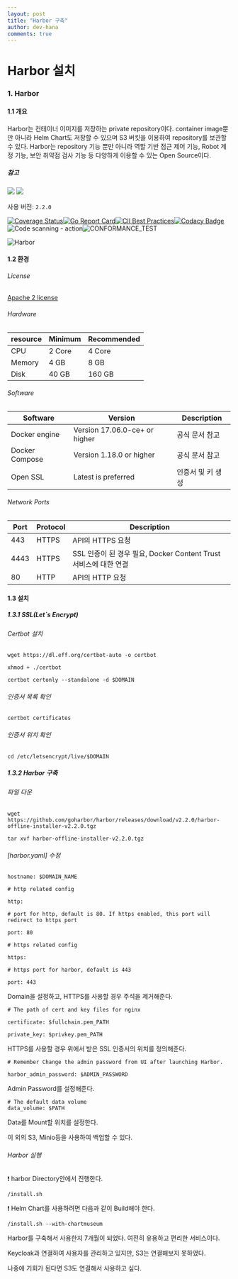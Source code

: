 ```yaml
---
layout: post
title: "Harbor 구축"
author: dev-hana
comments: true
---
```


# Harbor 설치  


### 1. Harbor  


#### 1.1 개요  

 Harbor는 컨테이너 이미지를 저장하는 private repository이다. container image뿐만 아니라 Helm Chart도 저장할 수 있으며 S3 버킷을 이용하여 repository를 보관할 수 있다. Harbor는 repository 기능 뿐만 아니라 역할 기반 접근 제어 기능, Robot 계정 기능, 보안 취약점 검사 기능 등 다양하게 이용할 수 있는 Open Source이다.



##### 참고  

[<img src="https://img.shields.io/badge/Harbor-ffffff?style=flat-square&logo=Harbor&logoColor=gray"/>](https://goharbor.io/) [<img src="https://img.shields.io/badge/Github-000000?style=flat-square&logo=github&logoColor="/>](https://github.com/goharbor/harbor)  


사용 버전: `2.2.0`  


[![Coverage Status](https://codecov.io/gh/goharbor/harbor/branch/master/graph/badge.svg)](https://codecov.io/gh/goharbor/harbor)[![Go Report Card](https://goreportcard.com/badge/github.com/goharbor/harbor)](https://goreportcard.com/report/github.com/goharbor/harbor)[![CII Best Practices](https://bestpractices.coreinfrastructure.org/projects/2095/badge)](https://bestpractices.coreinfrastructure.org/projects/2095)[![Codacy Badge](https://api.codacy.com/project/badge/Grade/c8d726c9cfd047ffaf681449d673f246)](https://www.codacy.com/app/goharbor/harbor?utm_source=github.com&amp;utm_medium=referral&amp;utm_content=goharbor/harbor&amp;utm_campaign=Badge_Grade)![Code scanning - action](https://github.com/goharbor/harbor/workflows/Code%20scanning%20-%20action/badge.svg)![CONFORMANCE_TEST](https://github.com/goharbor/harbor/workflows/CONFORMANCE_TEST/badge.svg)  


<img alt="Harbor" src="https://raw.githubusercontent.com/goharbor/website/master/docs/img/readme/harbor_logo.png">  







#### 1.2 환경  

###### License   

[Apache 2 license](https://github.com/goharbor/harbor/blob/master/LICENSE)  



###### Hardware  

| resource | Minimum | Recommended |
| -------- | ------- | ----------- |
| CPU      | 2 Core  | 4 Core      |
| Memory   | 4 GB    | 8 GB        |
| Disk     | 40 GB   | 160 GB      |



###### Software  
 
| Software       | Version                       | Description       |
| -------------- | ----------------------------- | ----------------- |
| Docker engine  | Version 17.06.0-ce+ or higher | 공식 문서 참고    |
| Docker Compose | Version 1.18.0 or higher      | 공식 문서 참고    |
| Open SSL       | Latest is preferred           | 인증서 및 키 생성 |



###### Network Ports  

| Port | Protocol | Description                                                  |
| ---- | -------- | ------------------------------------------------------------ |
| 443  | HTTPS    | API의 HTTPS 요청                                             |
| 4443 | HTTPS    | SSL 인증이 된 경우 필요, Docker Content Trust 서비스에 대한 연결 |
| 80   | HTTP     | API의 HTTP 요청                                              |





#### 1.3 설치  

  
##### 1.3.1 SSL(Let`s Encrypt)  

  
###### Certbot 설치  

`wget https://dl.eff.org/certbot-auto -o certbot`  

`xhmod + ./certbot`  

`certbot certonly --standalone -d $DOMAIN`  


  
###### 인증서 목록 확인  

`certbot certificates`  

  
   
###### 인증서 위치 확인  

`cd /etc/letsencrypt/live/$DOMAIN`
  
  
  

##### 1.3.2 Harbor 구축  
  
###### 파일 다운  

`wget https://github.com/goharbor/harbor/releases/download/v2.2.0/harbor-offline-installer-v2.2.0.tgz`

`tar xvf harbor-offline-installer-v2.2.0.tgz`


  
###### [harbor.yaml] 수정  

```
hostname: $DOMAIN_NAME

# http related config

http:

# port for http, default is 80. If https enabled, this port will redirect to https port

port: 80

# https related config

https:

# https port for harbor, default is 443

port: 443
```

Domain을 설정하고, HTTPS를 사용할 경우 주석을 제거해준다.



```
# The path of cert and key files for nginx

certificate: $fullchain.pem_PATH

private_key: $privkey.pem_PATH
```

HTTPS를 사용할 경우 위에서 받은 SSL 인증서의 위치를 정의해준다.



```
# Remember Change the admin password from UI after launching Harbor.

harbor_admin_password: $ADMIN_PASSWORD
```

Admin Password를 설정해준다. 



```
# The default data volume
data_volume: $PATH
```

Data를 Mount할 위치를 설정한다.

이 외의 S3, Minio등을 사용하여 백업할 수 있다.



###### Harbor 실행  
  
❗ harbor Directory안에서 진행한다.  

`/install.sh`  
  
  
  
❗ Helm Chart를 사용하려면 다음과 같이 Build해야 한다.  

`/install.sh --with-chartmuseum`  





Harbor를 구축해서 사용한지 7개월이 되었다. 여전히 유용하고 편리한 서비스이다.

Keycloak과 연결하여 사용자를 관리하고 있지만, S3는 연결해보지 못하였다.

나중에 기회가 된다면 S3도 연결해서 사용하고 싶다.

